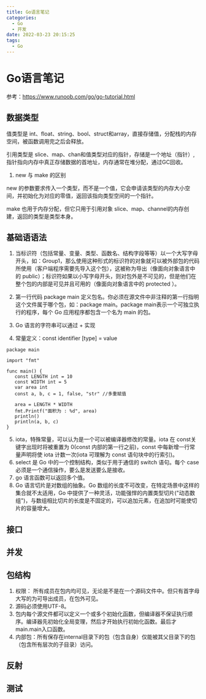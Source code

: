 ```yaml
---
title: Go语言笔记
categories:
  - Go
  - 开发
date: 2022-03-23 20:15:25
tags:
  - Go
---
```


# Go语言笔记

参考：https://www.runoob.com/go/go-tutorial.html

## 数据类型

值类型是 int、float、string、bool、struct和array，直接存储值，分配栈的内存空间，被函数调用完之后会释放。

引用类型是 slice、map、chan和值类型对应的指针，存储是一个地址（指针）,指针指向内存中真正存储数据的首地址，内存通常在堆分配，通过GC回收。

1. new 与 make 的区别

new 的参数要求传入一个类型，而不是一个值，它会申请该类型的内存大小空间，并初始化为对应的零值，返回该指向类型空间的一个指针。

make 也用于内存分配，但它只用于引用对象 slice、map、channel的内存创建，返回的类型是类型本身。

## 基础语语法

1. 当标识符（包括常量、变量、类型、函数名、结构字段等等）以一个大写字母开头，如：Group1，那么使用这种形式的标识符的对象就可以被外部包的代码所使用（客户端程序需要先导入这个包），这被称为导出（像面向对象语言中的 public）；标识符如果以小写字母开头，则对包外是不可见的，但是他们在整个包的内部是可见并且可用的（像面向对象语言中的 protected ）。
2. 第一行代码 package main 定义包名。你必须在源文件中非注释的第一行指明这个文件属于哪个包，如：package main。package main表示一个可独立执行的程序，每个 Go 应用程序都包含一个名为 main 的包。

3. Go 语言的字符串可以通过 + 实现
4. 常量定义：const identifier [type] = value

```
package main

import "fmt"

func main() {
   const LENGTH int = 10
   const WIDTH int = 5  
   var area int
   const a, b, c = 1, false, "str" //多重赋值

   area = LENGTH * WIDTH
   fmt.Printf("面积为 : %d", area)
   println()
   println(a, b, c)  
}
```
5. iota，特殊常量，可以认为是一个可以被编译器修改的常量。iota 在 const关键字出现时将被重置为 0(const 内部的第一行之前)，const 中每新增一行常量声明将使 iota 计数一次(iota 可理解为 const 语句块中的行索引)。
6. 	select 是 Go 中的一个控制结构，类似于用于通信的 switch 语句。每个 case 必须是一个通信操作，要么是发送要么是接收。
7. go 语言函数可以返回多个值。
8. Go 语言切片是对数组的抽象。Go 数组的长度不可改变，在特定场景中这样的集合就不太适用，Go 中提供了一种灵活，功能强悍的内置类型切片("动态数组")，与数组相比切片的长度是不固定的，可以追加元素，在追加时可能使切片的容量增大。



## 接口



## 并发



## 包结构

1. 权限： 所有成员在包内均可见，无论是不是在一个源码文件中。但只有首字母大写的为可导出成员，在包外可见。
2. 源码必须使用UTF-8。
3. 包内每个源文件都可以定义一个或多个初始化函数，但编译器不保证执行顺序。编译器先初始化全局变理，然后才开始执行初始化函数。最后才main.main入口函数。
4. 内部包：所有保存在internal目录下的包（包含自身）仅能被其父目录下的包（包含所有层次的子目录）访问。

## 反射


## 测试  
